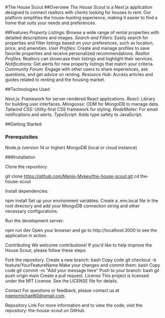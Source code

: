 #The House Scout
##Overview
*The House Scout* is a Next.js application designed to connect realtors with clients looking for houses to rent. Our platform simplifies the house-hunting experience, making it easier to find a home that suits your needs and preferences.

##Features
*Property Listings:* Browse a wide range of rental properties with detailed descriptions and images.
*Search and Filters:* Easily search for properties and filter listings based on your preferences, such as location, price, and amenities.
*User Profiles:* Create and manage profiles to save favorite properties and receive personalized recommendations.
*Realtor Profiles:* Realtors can showcase their listings and highlight their services.
*Notifications:* Get alerts for new property listings that match your criteria.
*Community Forum:* Engage with other users to share experiences, ask questions, and get advice on renting.
*Resource Hub:* Access articles and guides related to renting and the housing market.

##Technologies Used

*Next.js:* Framework for server-rendered React applications.
*React:* Library for building user interfaces.
*Mongoose:* ODM for MongoDB to manage data.
*Tailwind CSS:* Utility-first CSS framework for styling.
*NodeMailer:* For email notifications and alerts.
*TypeScript:* Adds type safety to JavaScript.

##Getting Started

### Prerequisites
Node.js (version 14 or higher)
MongoDB (local or cloud instance)

###Installation

Clone the repository:

git clone https://github.com/Menjo-Mykey/the-house-scout.git
cd the-house-scout

Install dependencies:

npm install
Set up your environment variables: Create a .env.local file in the root directory and add your MongoDB connection string and other necessary configurations.

Run the development server:

npm run dev
Open your browser and go to http://localhost:3000 to see the application in action.

Contributing
We welcome contributions! If you'd like to help improve the House Scout, please follow these steps:

Fork the repository.
Create a new branch:
bash
Copy code
git checkout -b feature/YourFeatureName
Make your changes and commit them:
bash
Copy code
git commit -m "Add your message here"
Push to your branch:
bash
git push origin main
Create a pull request.
License
This project is licensed under the MIT License. See the LICENSE file for details.

Contact
For questions or feedback, please contact us at ngenomichael60@gmail.com.

Repository Link
For more information and to view the code, visit the repository: the-house-scout on GitHub.
